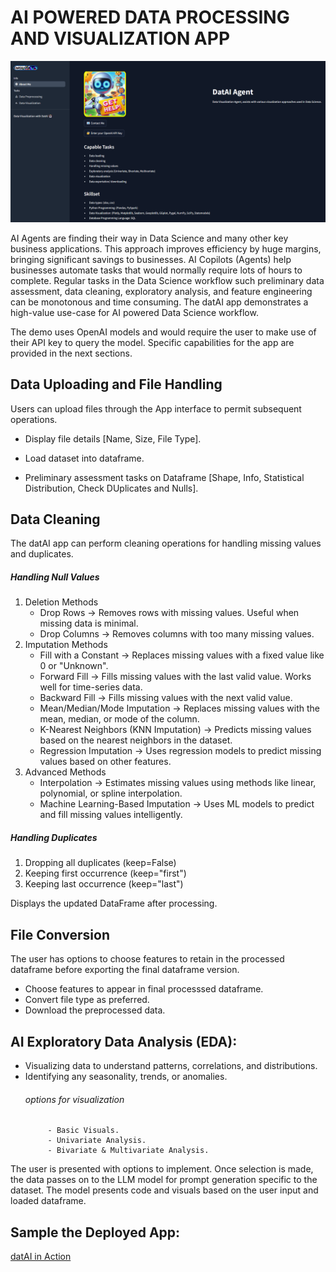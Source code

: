 # AI POWERED DATA PROCESSING AND VISUALIZATION APP
![alt text](UI.png)

AI Agents are finding their way in Data Science and many other key business applications. This approach improves efficiency by huge margins, bringing significant savings to businesses. AI Copilots (Agents) help businesses automate tasks that would normally require lots of hours to complete. Regular tasks in the Data Science workflow such preliminary data assessment, data cleaning, exploratory analysis, and feature engineering can be monotonous and time consuming. The datAI app demonstrates a high-value use-case for AI powered Data Science workflow. 

The demo uses OpenAI models and would require the user to make use of their API key to query the model. Specific capabilities for the app are provided in the next sections.

## Data Uploading and File Handling
Users can upload files through the App interface to permit subsequent operations.

 * Display file details [Name, Size, File Type].

 * Load dataset into dataframe.

 * Preliminary assessment tasks on Dataframe [Shape, Info, Statistical Distribution, Check DUplicates and Nulls].

## Data Cleaning
The datAI app can perform cleaning operations for handling missing values and duplicates.

##### Handling Null Values
1. Deletion Methods
    * Drop Rows → Removes rows with missing values. Useful when missing data is minimal.
    * Drop Columns → Removes columns with too many missing values.
2. Imputation Methods
    * Fill with a Constant → Replaces missing values with a fixed value like 0 or "Unknown".
    * Forward Fill → Fills missing values with the last valid value. Works well for time-series data.
    * Backward Fill → Fills missing values with the next valid value.
    * Mean/Median/Mode Imputation → Replaces missing values with the mean, median, or mode of the column.
    * K-Nearest Neighbors (KNN Imputation) → Predicts missing values based on the nearest neighbors in the dataset.
    * Regression Imputation → Uses regression models to predict missing values based on other features.
3. Advanced Methods
    * Interpolation → Estimates missing values using methods like linear, polynomial, or spline interpolation.
    * Machine Learning-Based Imputation → Uses ML models to predict and fill missing values intelligently.

##### Handling Duplicates
1. Dropping all duplicates (keep=False)
2. Keeping first occurrence (keep="first")
3. Keeping last occurrence (keep="last")

Displays the updated DataFrame after processing.

## File Conversion
The user has options to choose features to retain in the processed dataframe before exporting the final dataframe version.
  * Choose features to appear in final processsed dataframe.
  * Convert file type as preferred.
  * Download the preprocessed data.


## AI Exploratory Data Analysis (EDA):

 * Visualizing data to understand patterns, correlations, and distributions.
 * Identifying any seasonality, trends, or anomalies.
    ###### options for visualization
            - Basic Visuals.
            - Univariate Analysis.
            - Bivariate & Multivariate Analysis.
 The user is presented with options to implement. Once selection is made, the data passes on to the LLM model for prompt generation specific to the dataset. The model presents code and visuals based on the user input and loaded dataframe.

## Sample the Deployed App:
[datAI in Action](https://ai-data-viz.streamlit.app/)

